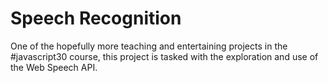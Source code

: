 # Speech Recognition

One of the hopefully more teaching and entertaining projects in the #javascript30 course, this project is tasked with the exploration and use of the Web Speech API.
